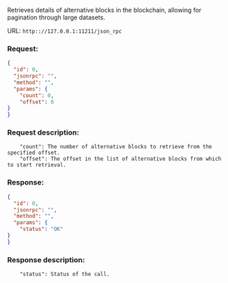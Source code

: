 Retrieves details of alternative blocks in the blockchain, allowing for pagination through large datasets.

URL: ```http:://127.0.0.1:11211/json_rpc```
### Request: 
```json
{
  "id": 0,
  "jsonrpc": "",
  "method": "",
  "params": {
    "count": 0,
    "offset": 0
}
}
```
### Request description: 
```
    "count": The number of alternative blocks to retrieve from the specified offset.
    "offset": The offset in the list of alternative blocks from which to start retrieval.

```
### Response: 
```json
{
  "id": 0,
  "jsonrpc": "",
  "method": "",
  "params": {
    "status": "OK"
}
}
```
### Response description: 
```
    "status": Status of the call.

```
